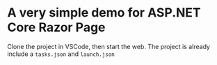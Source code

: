 # A very simple demo for ASP.NET Core Razor Page

Clone the project in VSCode, then start the web. The project is already include a `tasks.json` and `launch.json`
